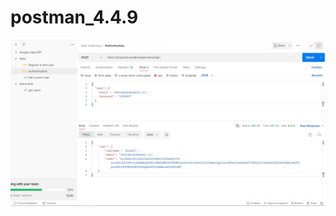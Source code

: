 # postman_4.4.9
![Image alt](https://github.com/Alash-Darzhai/postman_4.4.9/blob/main/Authentication.png)
